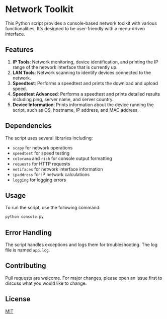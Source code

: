 # Network Toolkit

This Python script provides a console-based network toolkit with various functionalities. It's designed to be user-friendly with a menu-driven interface.

## Features

1. **IP Tools**: Network monitoring, device identification, and printing the IP range of the network interface that is currently up.
2. **LAN Tools**: Network scanning to identify devices connected to the network.
3. **Speedtest**: Performs a speedtest and prints the download and upload speed.
4. **Speedtest Advanced**: Performs a speedtest and prints detailed results including ping, server name, and server country.
5. **Device Information**: Prints information about the device running the script, such as OS, hostname, IP address, and MAC address.

## Dependencies

The script uses several libraries including:

- `scapy` for network operations
- `speedtest` for speed testing
- `colorama` and `rich` for console output formatting
- `requests` for HTTP requests
- `netifaces` for network interface information
- `ipaddress` for IP network calculations
- `logging` for logging errors

## Usage

To run the script, use the following command:

```bash
python console.py
```

## Error Handling

The script handles exceptions and logs them for troubleshooting. The log file is named `app.log`.

## Contributing

Pull requests are welcome. For major changes, please open an issue first to discuss what you would like to change.

## License

[MIT](https://choosealicense.com/licenses/mit/)
